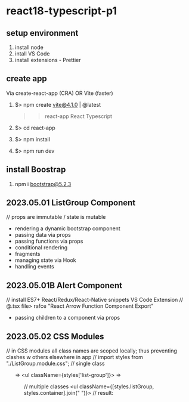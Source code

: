 # react18-typescript-p1


## setup environment

1. install node 
2. intall VS Code
3. install extensions - Prettier


## create app
Via create-react-app (CRA) OR Vite (faster)

1. $> npm create vite@4.1.0 | @latest
    >> react-app
    >> React
    >> Typescript


2. $> cd react-app
3. $> npm install
4. $> npm run dev

## install Boostrap

1. npm i bootstrap@5.2.3

## 2023.05.01 ListGroup Component


// props are immutable / state is mutable


- rendering a dynamic bootstrap component
- passing data via props
- passing functions via props
- conditional rendering
- fragments
- managing state via Hook
- handling events

## 2023.05.01B Alert Component

// install ES7+ React/Redux/React-Native snippets VS Code Extension
// @.tsx file> rafce "React Arrow Function Component Export"

- passing children to a component via props

## 2023.05.02 CSS Modules

// in CSS modules all class names are scoped locally; thus preventing clashes w others elsewhere in app
// import styles from "./ListGroup.module.css";
// single class <ul className='list-group'> => <ul className={styles['list-group']}> => <ul className={styles.listGroup}>
// multiple classes <ul className={[styles.listGroup, styles.container].join(" ")}>
// result: <ul class="_listGroup_9xnhk_1 _container_9xnhk_6">
